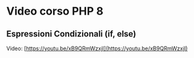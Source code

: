 # Video corso PHP 8

## Espressioni Condizionali (if, else)

Video: [https://youtu.be/xB9QRmWzxjI](https://youtu.be/xB9QRmWzxjI)
